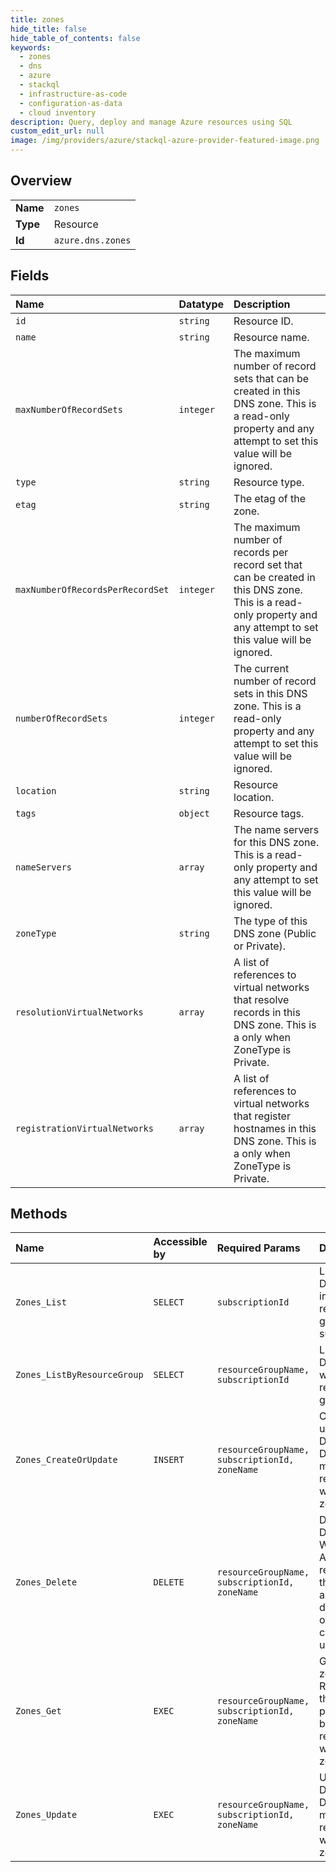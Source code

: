 ```yaml
---
title: zones
hide_title: false
hide_table_of_contents: false
keywords:
  - zones
  - dns
  - azure    
  - stackql
  - infrastructure-as-code
  - configuration-as-data
  - cloud inventory
description: Query, deploy and manage Azure resources using SQL
custom_edit_url: null
image: /img/providers/azure/stackql-azure-provider-featured-image.png
---
```

  
    

## Overview
<table><tbody>
<tr><td><b>Name</b></td><td><code>zones</code></td></tr>
<tr><td><b>Type</b></td><td>Resource</td></tr>
<tr><td><b>Id</b></td><td><code>azure.dns.zones</code></td></tr>
</tbody></table>

## Fields
| Name | Datatype | Description |
|:-----|:---------|:------------|
| `id` | `string` | Resource ID. |
| `name` | `string` | Resource name. |
| `maxNumberOfRecordSets` | `integer` | The maximum number of record sets that can be created in this DNS zone.  This is a read-only property and any attempt to set this value will be ignored. |
| `type` | `string` | Resource type. |
| `etag` | `string` | The etag of the zone. |
| `maxNumberOfRecordsPerRecordSet` | `integer` | The maximum number of records per record set that can be created in this DNS zone.  This is a read-only property and any attempt to set this value will be ignored. |
| `numberOfRecordSets` | `integer` | The current number of record sets in this DNS zone.  This is a read-only property and any attempt to set this value will be ignored. |
| `location` | `string` | Resource location. |
| `tags` | `object` | Resource tags. |
| `nameServers` | `array` | The name servers for this DNS zone. This is a read-only property and any attempt to set this value will be ignored. |
| `zoneType` | `string` | The type of this DNS zone (Public or Private). |
| `resolutionVirtualNetworks` | `array` | A list of references to virtual networks that resolve records in this DNS zone. This is a only when ZoneType is Private. |
| `registrationVirtualNetworks` | `array` | A list of references to virtual networks that register hostnames in this DNS zone. This is a only when ZoneType is Private. |
## Methods
| Name | Accessible by | Required Params | Description |
|:-----|:--------------|:----------------|:------------|
| `Zones_List` | `SELECT` | `subscriptionId` | Lists the DNS zones in all resource groups in a subscription. |
| `Zones_ListByResourceGroup` | `SELECT` | `resourceGroupName, subscriptionId` | Lists the DNS zones within a resource group. |
| `Zones_CreateOrUpdate` | `INSERT` | `resourceGroupName, subscriptionId, zoneName` | Creates or updates a DNS zone. Does not modify DNS records within the zone. |
| `Zones_Delete` | `DELETE` | `resourceGroupName, subscriptionId, zoneName` | Deletes a DNS zone. WARNING: All DNS records in the zone will also be deleted. This operation cannot be undone. |
| `Zones_Get` | `EXEC` | `resourceGroupName, subscriptionId, zoneName` | Gets a DNS zone. Retrieves the zone properties, but not the record sets within the zone. |
| `Zones_Update` | `EXEC` | `resourceGroupName, subscriptionId, zoneName` | Updates a DNS zone. Does not modify DNS records within the zone. |
